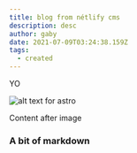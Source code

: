 ```yaml
---
title: blog from nétlify cms
description: desc
author: gaby
date: 2021-07-09T03:24:38.159Z
tags:
  - created
---
```

YO

![alt text for astro](/static/img/banner.png "Astro banner")



Content after image

### A bit of markdown